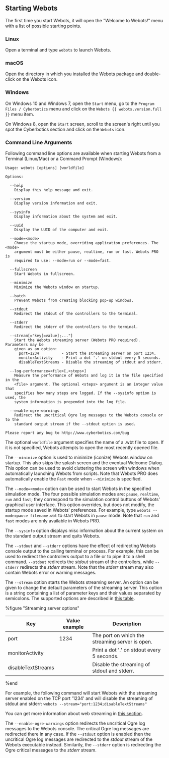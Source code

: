 ## Starting Webots

The first time you start Webots, it will open the "Welcome to Webots!" menu with a list of possible starting points.

### Linux

Open a terminal and type `webots` to launch Webots.

### macOS

Open the directory in which you installed the Webots package and double-click on the Webots icon.

### Windows

On Windows 10 and Windows 7, open the `Start` menu, go to the `Program Files / Cyberbotics` menu and click on the `Webots {{ webots.version.full }}` menu item.

On Windows 8, open the `Start` screen, scroll to the screen's right until you spot the Cyberbotics section and click on the `Webots` icon.

### Command Line Arguments

Following command line options are available when starting Webots from a Terminal (Linux/Mac) or a Command Prompt (Windows):

```
Usage: webots [options] [worldfile]

Options:

  --help
    Display this help message and exit.

  --version
    Display version information and exit.

  --sysinfo
    Display information about the system and exit.

  --uuid
    Display the UUID of the computer and exit.

  --mode=<mode>
    Choose the startup mode, overriding application preferences. The <mode>
    argument must be either pause, realtime, run or fast. Webots PRO is
    required to use: --mode=run or --mode=fast.

  --fullscreen
    Start Webots in fullscreen.

  --minimize
    Minimize the Webots window on startup.

  --batch
    Prevent Webots from creating blocking pop-up windows.

  --stdout
    Redirect the stdout of the controllers to the terminal.

  --stderr
    Redirect the stderr of the controllers to the terminal.

  --stream[="key[=value];..."]
    Start the Webots streaming server (Webots PRO required). Parameters may be
    given as an option:
      port=1234          - Start the streaming server on port 1234.
      monitorActivity    - Print a dot '.' on stdout every 5 seconds.
      disableTextStreams - Disable the streaming of stdout and stderr.

  --log-performance=<file>[,<steps>]
    Measure the performance of Webots and log it in the file specified in the
    <file> argument. The optional <steps> argument is an integer value that
    specifies how many steps are logged. If the --sysinfo option is used, the
    system information is prepended into the log file.

  --enable-ogre-warnings
    Redirect the uncritical Ogre log messages to the Webots console or to the
    standard output stream if the --stdout option is used.

Please report any bug to http://www.cyberbotics.com/bug
```

The optional `worldfile` argument specifies the name of a .wbt file to open.
If it is not specified, Webots attempts to open the most recently opened file.

The `--minimize` option is used to minimize (iconize) Webots window on startup.
This also skips the splash screen and the eventual Welcome Dialog.
This option can be used to avoid cluttering the screen with windows when automatically launching Webots from scripts.
Note that Webots PRO does automatically enable the `Fast` mode when `--minimize` is specified.

The `--mode=<mode>` option can be used to start Webots in the specified simulation mode.
The four possible simulation modes are: `pause`, `realtime`, `run` and `fast`; they correspond to the simulation control buttons of Webots' graphical user interface.
This option overrides, but does not modify, the startup mode saved in Webots' preferences.
For example, type `webots --mode=pause filename.wbt` to start Webots in `pause` mode.
Note that `run` and `fast` modes are only available in Webots PRO.

The `--sysinfo` option displays misc information about the current system on the standard output stream and quits Webots.

The `--stdout` and `--stderr` options have the effect of redirecting Webots console output to the calling terminal or process.
For example, this can be used to redirect the controllers output to a file or to pipe it to a shell command.
`--stdout` redirects the *stdout* stream of the controllers, while `--stderr` redirects the *stderr* stream.
Note that the *stderr* stream may also contain Webots error or warning messages.

The `--stream` option starts the Webots streaming server.
An option can be given to change the default parameters of the streaming server.
This option is a string containing a list of parameter keys and their values separated by semicolons.
The supported options are described in [this table](#streaming-server-options).

%figure "Streaming server options"

| Key                | Value example | Description                                     |
| ------------------ | ------------- | ----------------------------------------------- |
| port               | 1234          | The port on which the streaming server is open. |
| monitorActivity    |               | Print a dot '.' on stdout every 5 seconds.      |
| disableTextStreams |               | Disable the streaming of stdout and stderr.     |

%end

For example, the following command will start Webots with the streaming server enabled on the TCP port '1234' and will disable the streaming of stdout and stderr: `webots --stream="port:1234;disableTextStreams"`

You can get more information about web streaming in [this section](web-streaming.md).

The `--enable-ogre-warnings` option redirects the uncritical Ogre log messages to the Webots console.
The critical Ogre log messages are redirected there in any case.
If the `--stdout` option is enabled then the uncritical Ogre log messages are redirected to the *stdout* stream of the Webots executable instead.
Similarily, the `--stderr` option is redirecting the Ogre critical messages to the *stderr* stream.
